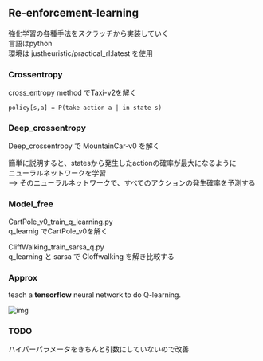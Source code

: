 ## Re-enforcement-learning
強化学習の各種手法をスクラッチから実装していく    
言語はpython     
環境は justheuristic/practical_rl:latest を使用   

### Crossentropy
cross_entropy method でTaxi-v2を解く    

    policy[s,a] = P(take action a | in state s)  

### Deep_crossentropy
Deep_crossentropy で MountainCar-v0 を解く  

簡単に説明すると、statesから発生したactionの確率が最大になるように     
ニューラルネットワークを学習    
--> そのニューラルネットワークで、すべてのアクションの発生確率を予測する   

### Model_free  
CartPole_v0_train_q_learning.py  
  q_learnig でCartPole_v0を解く  

CliffWalking_train_sarsa_q.py  
  q_learning と sarsa で Cloffwalking を解き比較する  

### Approx  
teach a __tensorflow__ neural network to do Q-learning.


![img](https://raw.githubusercontent.com/yandexdataschool/Practical_RL/master/yet_another_week/_resource/qlearning_scheme.png)

### TODO
ハイパーパラメータをきちんと引数にしていないので改善    
